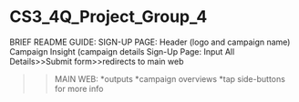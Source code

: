 # CS3_4Q_Project_Group_4
BRIEF README GUIDE:
SIGN-UP PAGE:
Header (logo and campaign name)
Campaign Insight (campaign details
Sign-Up Page: Input All Details>>Submit form>>redirects to main web
>>MAIN WEB:
*outputs
*campaign overviews
*tap side-buttons for more info
